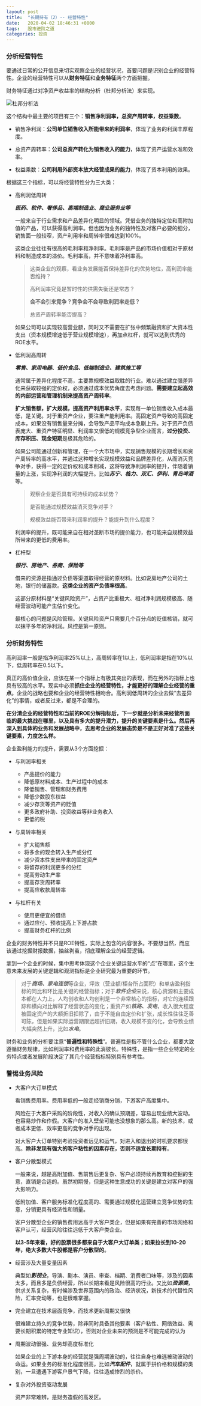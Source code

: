```yaml
---
layout: post
title:  "长期持有（2）-- 经营特性"
date:   2020-04-02 18:46:31 +0800
tags:   股市进阶之道
categories: 投资
---
```


### 分析经营特性

要通过日常的公开信息来切实观察企业的经营状况，首要问题是识别企业的经营特性。企业的经营特性可以从**财务特征**和**业务特征**两个方面把握。

财务特征通过对净资产收益率的结构分析（杜邦分析法）来实现。

![杜邦分析法](https://github.com/zzyang/zzyang.github.io/blob/master/_posts/pic/%E6%9D%9C%E9%82%A6%E5%88%86%E6%9E%90%E6%B3%95.jpg?raw=true)

这个结构中最主要的项目有三个：**销售净利润率，总资产周转率，权益乘数**。

+ 销售净利润：**公司单位销售收入所能带来的利润率**，体现了业务的利润丰厚程度。

+ 总资产周转率：**公司总资产转化为销售收入的能力**，体现了资产运营水准和效率。

+ 权益乘数：**公司利用外部资本放大经营成果的能力**，体现了资本利用的效果。

根据这三个指标，可以将经营特性分为三大类：

+ 高利润低周转

    ***医药、软件、奢侈品、高端制造业、商业服务业等***

    一般来自于行业需求和产品差异化明显的领域。凭借业务的独特定位和高附加值的产品，可以获得高利润率。但也因为业务的独特性及对客户必要的细分，销售面一般较窄，资产利用率和周转率很难达到100%。

    这类企业往往有很高的毛利率和净利率。毛利率是产品的市场价值相对于原材料和制造成本的溢价。毛利率高，并不意味着净利率高。

    > 这类企业的观察，看业务发展能否保持差异化的优势地位，高利润率能否维持？
    >
    > 高利润率究竟是暂时性的供需失衡还是常态？
    >
    > **会不会引来竞争？竞争会不会导致利润率走低？**
    >
    > 总资产周转率能否提高？
    
    如果公司可以实现较高营业额，同时又不需要在扩张中频繁融资和扩大资本性支出（资本规模增速低于营业规模增速），再加点杠杆，就可以达到优秀的ROE水平。


+ 低利润高周转

    ***零售、家用电器、低价食品、低端制造业、建筑施工等***

    通常属于差异化程度不高，主要靠规模效益取胜的行业。难以通过建立强差异化来获取较强的定价权，必须通过成本优势角度去考虑问题。**需要建立起高效的内部运营和管理机制来提高资产周转率**。

    **扩大销售额，扩大规模，提高资产利用率水平**，实现每一单位销售收入成本最低，是关键。对于重资产企业，要注重产能利用率。高固定资产导致的高固定成本，如果没有销售量来分摊，会导致产品平均成本急剧上升。对于资产负债表庞大、重资产特征明显、利润率又很低的规模竞争型企业而言，**过分投资、库存积压、现金短期**是极其危险的。

    如果公司能通过创新和管理，在一个大市场中，实现销售规模的长期增长和资产周转率的高水平，并通过这种增长实现规模效益和品牌差异化，从而消灭竞争对手，获得一定的定价权和成本削减，这将导致净利润率的提升，伴随着销量的上涨，实现净利润的大幅提升。比如***苏宁、格力、双汇、伊利、青岛啤酒***等。

    > 观察企业是否具有可持续的成本优势？
    >
    > 是否能通过规模效益消灭竞争对手？
    >
    > 规模效益能否带来利润率的提升？能提升到什么程度？
    >
    利润率的提升，既可能来自在相对垄断市场的提价能力，也可能来自规模效益所带来的更低的费用率。

+ 杠杆型

    ***银行、房地产、券商、保险等***

    借来的资源是指通过负债等渠道取得经营的原材料。比如说房地产公司的土地，银行的储蓄款。**这类企业的资产负债率很高**。

    这部分原材料是“关键风险资产”，占资产比重极大、相对净利润规模极高、随经营波动可能产生估价变化。

    最核心的问题是风险管理。关键风险资产只需要几个百分点的贬值核销，就可以抹平多年的净利润。风控是第一原则。

### 分析财务特性

高利润率一般是指净利润率25%以上，高周转率在1以上，低利润率是指在10%以下，低周转率在0.5以下。

真正的高价值企业，应该在某一个指标上有极其突出的表现，而在另外的指标上也具有较高的水平。现实中必须**抓住企业的经营特性，才能更好的理解企业经营的重点**。企业的战略也要和企业的经营特性相吻合。高利润低周转的企业去做“去差异化”的事情，或者反过来，都是不合理的。

**在分清企业的经营特性和当前的ROE分解指标后，下一步就是分析未来经营所面临的最大挑战在哪里，以及具有多大的提升潜力，提升的关键要素是什么。然后再深入到具体的业务和发展战略中，去思考企业的发展态势是不是正好对准了这些关键要素，力度怎么样。**

企业盈利能力的提升，需要从3个方面挖掘：

+ 与利润率相关
  + 产品提价的能力
  + 降低原材料成本、生产过程中的成本
  + 降低销售、管理和财务费用
  + 降低少数股东权益
  + 减少存货等资产的贬值
  + 更多政府补助、投资收益等非业务收入
  + 更低的税

+ 与周转率相关
  + 扩大销售额
  + 将多余的现金转入生产或分红
  + 减少资本性支出带来的固定资产
  + 将留存的利润更多的分红
  + 提高劳动生产率
  + 提高存货周转率
  + 提高应收款周转率

+ 与杠杆有关
  + 使用更便宜的借债
  + 通过应付、预收提高上下游占款
  + 提高财务杠杆的比例

企业的财务特性并不只是ROE特性，实际上包含的内容很多。不要想当然，而应该通过挖掘财报数据，抽丝剥茧，彻底理解企业的经营逻辑。

拿到一个企业的时候，集中思考体现这个企业关键运营水平的“点”在哪里，这个生意未来发展的关键逻辑和观测指标是企业研究最为重要的环节。

> 对于***商场、家电连锁***等企业，坪效（营业额/柜台所占面积）和单店盈利指标的同比和环比是关键的经营指标；对于***软件企业***来说，核心资源和主要成本都在人力上，人均创收和人均创利是一个非常核心的指标，对它的连续跟踪和横向对比解释了经营状态的变化；重资产如***铁路、发电***，收入很大程度被固定资产的大额折旧扣除了，由于不能自由定价和扩张，成长性往往乏善可陈，但是如果实际运营期限远超折旧期，收入规模不变的化，会导致业绩大幅突然上升，比如***水电***。

财务和业务的分析要注意“**普遍性和特殊性**”。普遍性是指不管什么企业，都要大致遵循财务规律，比如利润率和费用率的此消彼长。特殊性，是指一些企业特定的业务特点或者发展阶段决定了其几个经营指标特别具有参考性。

### 警惕业务风险

+ 大客户大订单模式

    看销售费用率。费用率低的一般走经销商分销，下游客户高度集中。

    风险在于大客户采购的阶段性，对收入的确认预期差，容易出现业绩大波动。也容易炒作和作假。大客户的准入壁垒可能也没想象的那么高。新的技术，或者成本更低、效率更高的竞争对手的出现。

    对大客户大订单特别考验投资者远见和运气，对进入和退出的时机要求都很高。**除非发现有强大的客户粘性的因素存在，否则不适宜长期持有**。

+ 客户分散型模式

    一般来说，越是高附加值、售前售后更复杂、客户必须持续再教育和挖掘的生意，直销是合适的。虽然初期慢，但是这种生意成功的关键是建立对客户的强大影响力。

    低附加值、客户服务标准化程度高的、需要通过规模化运营建立竞争优势的生意，分销更具有经济性和销量。

    客户分散型企业的销售费用远高于大客户类企，但是如果有完善的市场网络和客户认可，经营风险往往远低于大客户类企业。

    **以3-5年来看，好的股票很多都来自于大客户大订单类；如果拉长到10-20年，绝大多数大牛股都是客户分散型的**。

+ 经营涉及大量变量因素

    典型如***影视业***，导演、剧本、演员、审查、档期、消费者口味等，涉及的因素太多，而且多是负债经营，所以长期来看是风险很高的行业。又比如***资源类***，供求关系复杂，有时候涉及世界范围内的政治、经济状况，新技术的代替性风险，汇率变动等，也是很难掌握。

+ 完全建立在技术层面竞争，而技术更新周期又很快

    很难建立持久的竞争优势，除非同时具备其他要素（客户粘性、网络效益、需要长期积累的特定专业知识），否则对企业未来的预测是不可能完成的认为

+ 周期波动很强、业务却高度标准化

    如果企业的上下游本身的经营就是强周期波动的，往往自身也难逃被动波动的命运。如果业务的标准化程度很高，比如***汽车配件***，就属于拼价格和规模的类别，一旦遭遇下游客户景气下降，往往造成惨烈的杀价。

+ 复杂对外投资驱动发展

    资产非常难辨，是财务造假的高发区。